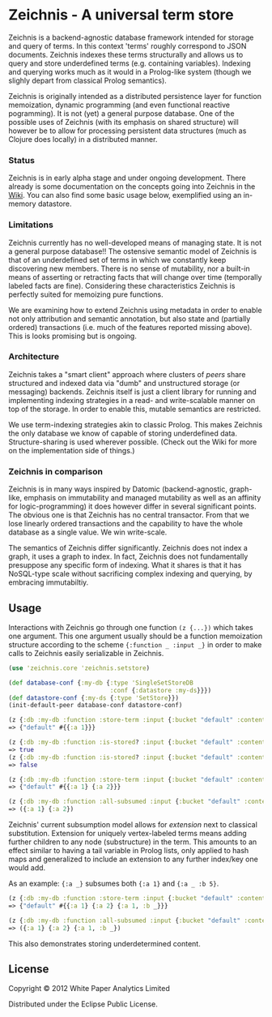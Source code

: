 # Zeichnis - A universal term store

Zeichnis is a backend-agnostic database framework intended for storage and query of terms. In this context 'terms' roughly correspond to JSON documents. Zeichnis indexes these terms structurally and allows us to query and store underdefined terms (e.g. containing variables). Indexing and querying works much as it would in a Prolog-like system (though we slighly depart from classical Prolog semantics).

Zeichnis is originally intended as a distributed persistence layer for function memoization, dynamic programming (and even functional reactive pogramming). It is not (yet) a general purpose database. One of the possible uses of Zeichnis (with its emphasis on shared structure) will however be to allow for processing persistent data structures (much as Clojure does locally) in a distributed manner.

### Status

Zeichnis is in early alpha stage and under ongoing development. There already is some documentation on the concepts going into Zeichnis in the [Wiki](https://github.com/werg/zeichnis/wiki). You can also find some basic usage below, exemplified using an in-memory datastore.

### Limitations

Zeichnis currently has no well-developed means of managing state. It is not a general purpose database!!
The ostensive semantic model of Zeichnis is that of an underdefined set of terms in which we constantly keep discovering new members. There is no sense of mutability, nor a built-in means of asserting or retracting facts that will change over time (temporally labeled facts are fine). Considering these characteristics Zeichnis is perfectly suited for memoizing pure functions.

We are examining how to extend Zeichnis using metadata in order to enable not only attribution and semantic annotation, but also state and (partially ordered) transactions (i.e. much of the features reported missing above). This is looks promising but is ongoing.

### Architecture

Zeichnis takes a "smart client" approach where clusters of _peers_ share structured and indexed data via "dumb" and unstructured storage (or messaging) backends.
Zeichnis itself is just a client library for running and implementing indexing strategies in a read- and write-scalable manner on top of the storage. In order to enable this, mutable semantics are restricted.

We use term-indexing strategies akin to classic Prolog. This makes Zeichnis the only database we know of capable of storing underdefined data. Structure-sharing is used wherever possible. (Check out the Wiki for more on the implementation side of things.)

### Zeichnis in comparison

Zeichnis is in many ways inspired by Datomic (backend-agnostic, graph-like, emphasis on immutability and managed mutability as well as an affinity for logic-programming) it does however differ in several significant points. The obvious one is that Zeichnis has no central transactor. From that we lose linearly ordered transactions and the capability to have the whole database as a single value. We win write-scale.

The semantics of Zeichnis differ significantly. Zeichnis does not index a graph, it uses a graph to index. In fact, Zeichnis does not fundamentally presuppose any specific form of indexing. What it shares is that it has NoSQL-type scale without sacrificing complex indexing and querying, by embracing immutabiltiy.

## Usage

Interactions with Zeichnis go through one function `(z {...})` which takes one argument. This one argument usually should be a function memoization structure according to the scheme `{:function _ :input _}` in order to make calls to Zeichnis easily serializable in Zeichnis.

```clojure
(use 'zeichnis.core 'zeichnis.setstore)

(def database-conf {:my-db {:type 'SingleSetStoreDB 
                            :conf {:datastore :my-ds}}})
(def datastore-conf {:my-ds {:type 'SetStore}})
(init-default-peer database-conf datastore-conf)

(z {:db :my-db :function :store-term :input {:bucket "default" :content {:a 1}}})
=> {"default" #{{:a 1}}}

(z {:db :my-db :function :is-stored? :input {:bucket "default" :content {:a 1}}})
=> true
(z {:db :my-db :function :is-stored? :input {:bucket "default" :content {:a 2}}})
=> false

(z {:db :my-db :function :store-term :input {:bucket "default" :content {:a 2}}})
=> {"default" #{{:a 1} {:a 2}}}

(z {:db :my-db :function :all-subsumed :input {:bucket "default" :content {:a '_}}})
=> ({:a 1} {:a 2})
```

Zeichnis' current subsumption model allows for _extension_ next to classical substitution. Extension for uniquely vertex-labeled terms means adding further children to any node (substructure) in the term. This amounts to an effect similar to having a tail variable in Prolog lists, only applied to hash maps and generalized to include an extension to any further index/key one would add.

As an example: `{:a _}` subsumes both `{:a 1}` and `{:a _ :b 5}`.

```clojure
(z {:db :my-db :function :store-term :input {:bucket "default" :content {:a 1 :b '_}}})
=> {"default" #{{:a 1} {:a 2} {:a 1, :b _}}}

(z {:db :my-db :function :all-subsumed :input {:bucket "default" :content {:a '_}}})
=> ({:a 1} {:a 2} {:a 1, :b _})
```

This also demonstrates storing underdetermined content.



## License

Copyright © 2012 White Paper Analytics Limited

Distributed under the Eclipse Public License.
